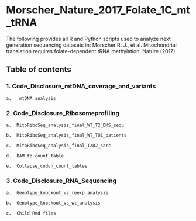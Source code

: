 # Morscher_Nature_2017_Folate_1C_mt_tRNA
The following provides all R and Python scripts used to analyze next generation sequencing datasets in: Morscher R. J., et al. Mitochondrial translation requires folate-dependent tRNA methylation. Nature (2017).

## Table of contents
### 1.	Code_Disclosure_mtDNA_coverage_and_variants
    a.	 mtDNA_analysis
    

### 2.  Code_Disclosure_Ribosomeprofiling
    a.	MitoRiboSeq_analysis_final_WT_T2_DMS_sequ
    
    b.	MitoRiboSeq_analysis_final_WT_TO1_patients
    
    c.	MitoRiboSeq_analysis_final_T2D2_sarc
    
    d.	BAM_to_count_table
    
    e.	Collapse_codon_count_tables
    

### 3.	Code_Disclosure_RNA_Sequencing
    
    a.	Genotype_knockout_vs_reexp_analysis
    
    b.	Genotype_knockout_vs_wt_analysis
    
    c.	Child Rmd files

